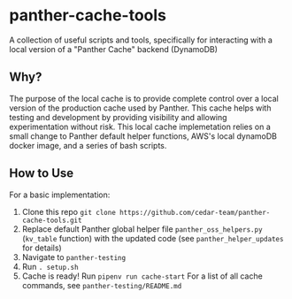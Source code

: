 # panther-cache-tools
A collection of useful scripts and tools, specifically for interacting with a local version of a "Panther Cache" backend (DynamoDB)

## Why?
The purpose of the local cache is to provide complete control over a local version of the production cache used by Panther. This cache helps with testing and development by providing visibility and allowing experimentation without risk. This local cache implemetation relies on a small change to Panther default helper functions, AWS's local dynamoDB docker image, and a series of bash scripts. 

## How to Use
For a basic implementation:
1. Clone this repo 
`git clone https://github.com/cedar-team/panther-cache-tools.git`
2. Replace default Panther global helper file `panther_oss_helpers.py` (`kv_table` function) with the updated code (see `panther_helper_updates` for details)
3. Navigate to `panther-testing`
3. Run `. setup.sh`
4. Cache is ready! Run `pipenv run cache-start`
For a list of all cache commands, see `panther-testing/README.md`
